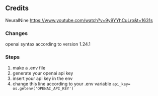 ## Credits
NeuralNine
https://www.youtube.com/watch?v=9y9YYhCuLro&t=1631s

### Changes
openai syntax according to version 1.24.1

### Steps
1. make a .env file
2. generate your openai api key
3. insert your api key in the env
4. change this line according to your .env variable `api_key= os.getenv('OPENAI_API_KEY')`
